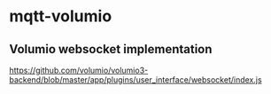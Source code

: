 # mqtt-volumio

## Volumio websocket implementation

https://github.com/volumio/volumio3-backend/blob/master/app/plugins/user_interface/websocket/index.js
